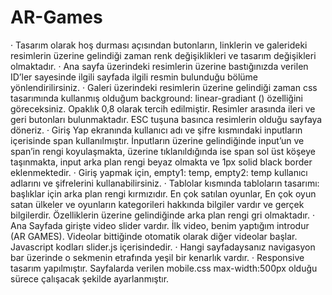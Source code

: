 # AR-Games

· Tasarım olarak hoş durması açısından butonların, linklerin ve galerideki resimlerin üzerine gelindiği
zaman renk değişiklikleri ve tasarım değişikleri olmaktadır.
· Ana sayfa üzerindeki resimlerin üzerine bastığınızda verilen ID’ler sayesinde ilgili sayfada ilgili resmin
bulunduğu bölüme yönlendirilirsiniz.
· Galeri üzerindeki resimlerin üzerine gelindiği zaman css tasarımında kullanmış olduğum background:
linear-gradiant () özelliğini göreceksiniz. Opaklık 0,8 olarak tercih edilmiştir. Resimler arasında ileri ve
geri butonları bulunmaktadır. ESC tuşuna basınca resimlerin olduğu sayfaya döneriz.
· Giriş Yap ekranında kullanıcı adı ve şifre kısmındaki inputların içerisinde span kullanılmıştır.
İnputların üzerine gelindiğinde input’un ve span’in rengi koyulaşmakta, üzerine tıklanıldığında ise
span sol üst köşeye taşınmakta, input arka plan rengi beyaz olmakta ve 1px solid black border
eklenmektedir.
· Giriş yapmak için, empty1: temp, empty2: temp kullanıcı adlarını ve şifrelerini kullanabilirsiniz.
· Tablolar kısmında tabloların tasarımı: başlıklar için arka plan rengi kırmızıdır. En çok satılan oyunlar,
En çok oyun satan ülkeler ve oyunların kategorileri hakkında bilgiler vardır ve gerçek bilgilerdir.
Özelliklerin üzerine gelindiğinde arka plan rengi gri olmaktadır.
· Ana Sayfada girişte video slider vardır. İlk video, benim yaptığım introdur (AR GAMES). Videolar
bittiğinde otomatik olarak diğer videolar başlar. Javascript kodları slider.js içerisindedir.
· Hangi sayfadaysanız navigasyon bar üzerinde o sekmenin etrafında yeşil bir kenarlık vardır.
· Responsive tasarım yapılmıştır. Sayfalarda verilen mobile.css max-width:500px olduğu sürece
çalışacak şekilde ayarlanmıştır.
